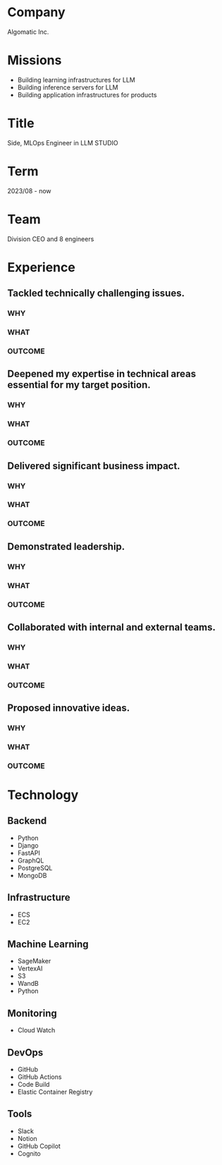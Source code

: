 # Company

Algomatic Inc.

# Missions

- Building learning infrastructures for LLM
- Building inference servers for LLM
- Building application infrastructures for products

# Title

Side, MLOps Engineer in LLM STUDIO

# Term

2023/08 - now

# Team

Division CEO and 8 engineers

# Experience
## Tackled technically challenging issues.
### WHY
### WHAT
### OUTCOME

## Deepened my expertise in technical areas essential for my target position.
### WHY
### WHAT
### OUTCOME
## Delivered significant business impact.
### WHY
### WHAT
### OUTCOME
## Demonstrated leadership.
### WHY
### WHAT
### OUTCOME
## Collaborated with internal and external teams.
### WHY
### WHAT
### OUTCOME
## Proposed innovative ideas.
### WHY
### WHAT
### OUTCOME

# Technology

## Backend

- Python
- Django
- FastAPI
- GraphQL
- PostgreSQL
- MongoDB

## Infrastructure

- ECS
- EC2

## Machine Learning

- SageMaker
- VertexAI
- S3
- WandB
- Python

## Monitoring

- Cloud Watch

## DevOps

- GitHub
- GitHub Actions
- Code Build
- Elastic Container Registry

## Tools

- Slack
- Notion
- GitHub Copilot
- Cognito